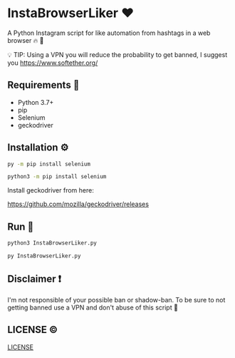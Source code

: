 # InstaBrowserLiker :heart:

A Python Instagram script for like automation from hashtags in a web browser :fire: :snake:

:bulb: TIP: Using a VPN you will reduce the probability to get banned, I suggest you https://www.softether.org/ 

## Requirements :page_facing_up:

* Python 3.7+
* pip
* Selenium
* geckodriver

## Installation :gear:

```bash
py -m pip install selenium

python3 -m pip install selenium
```
Install geckodriver from here:

https://github.com/mozilla/geckodriver/releases
 
## Run :runner:

```bash
python3 InstaBrowserLiker.py

py InstaBrowserLiker.py
```
## Disclaimer :heavy_exclamation_mark:

I'm not responsible of your possible ban or shadow-ban. To be sure to not getting banned use a VPN and don't abuse of this script :eyes: 

## LICENSE :copyright:

[LICENSE](./LICENSE)
